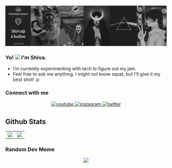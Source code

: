 ![Banner](https://raw.githubusercontent.com/shivajichalise/shivajichalise/main/images/banner.png)

### Yo! <img src="https://media.tenor.com/x8v1oNUOmg4AAAAd/rickroll-roll.gif" width="20"> I'm Shiva.

- I’m currently experimenting with tech to figure out my jam.
- Feel free to ask me anything. I might not know squat, but I'll give it my best shot! :p

### Connect with me

<div align="center">
    <a href="https://www.youtube.com/channel/UCqE0hGR31rln3XShQa6NGFA?sub_confirmation=1" target="_blank">
        <img src=https://img.shields.io/badge/youtube-%23EE4831.svg?&style=for-the-badge&logo=youtube&logoColor=white alt=youtube style="margin-bottom: 5px;" />
    </a>  
    <a href="https://instagram.com/shivajichalise" target="_blank">
        <img src=https://img.shields.io/badge/instagram-%23000000.svg?&style=for-the-badge&logo=instagram&logoColor=white alt=instagram style="margin-bottom: 5px;" />
    </a>
    <a href="https://twitter.com/alphaxjr" target="_blank">
        <img src=https://img.shields.io/badge/twitter-%2300acee.svg?&style=for-the-badge&logo=twitter&logoColor=white alt=twitter style="margin-bottom: 5px;" />
    </a>
</div>

## Github Stats

<table>
    <tr>
        <td valign="top" width="50%">
            <img src="https://github-readme-stats.vercel.app/api?username=shivajichalise&theme=dark&hide_border=true&include_all_commits=false&count_private=false" align="left" style="width: 100%" />
        </td>
        <td valign="top" width="50%">
            <img src="https://github-readme-streak-stats.herokuapp.com/?user=shivajichalise&theme=dark&hide_border=true" align="left" style="width: 100%" />
        </td>
    </tr>
</table>

### Random Dev Meme

<div align="center">
    <img src='https://randommeme-five.vercel.app/' style="height: 400px;"/>
</div>
